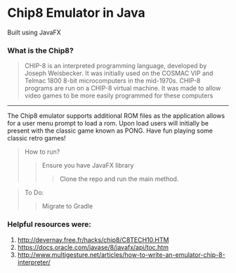 # Chip8 Emulator in Java
Built using JavaFX

### What is the Chip8?

>CHIP-8 is an interpreted programming language, 
developed by Joseph Weisbecker. 
It was initially used on the COSMAC VIP and Telmac 
1800 8-bit microcomputers in the mid-1970s. 
CHIP-8 programs are run on a CHIP-8 virtual machine. 
It was made to allow video games to be more easily 
programmed for these computers

<hr>
The Chip8 emulator supports additional ROM files as the application
allows for a user menu prompt to load a rom. Upon load users will initially
be present with the classic game known as PONG. Have fun playing some
classic retro games!

>How to run?
>>Ensure you have JavaFX library
>>>Clone the repo and run the main method.

>To Do:
>>Migrate to Gradle

### Helpful resources were:
1. http://devernay.free.fr/hacks/chip8/C8TECH10.HTM
2. https://docs.oracle.com/javase/8/javafx/api/toc.htm
3. http://www.multigesture.net/articles/how-to-write-an-emulator-chip-8-interpreter/

